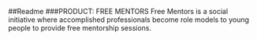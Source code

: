 ##Readme
###PRODUCT: FREE MENTORS
Free Mentors is a social initiative where accomplished professionals become role models to
young people to provide free mentorship sessions.
